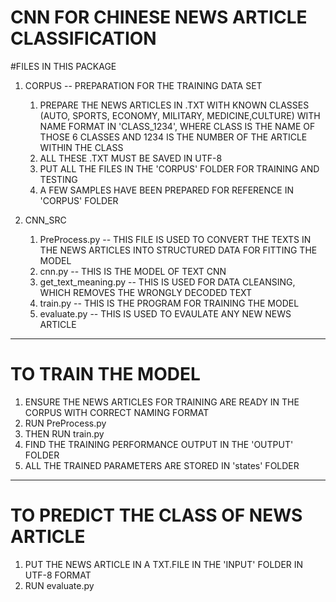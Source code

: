 CNN FOR CHINESE NEWS ARTICLE CLASSIFICATION
=====================================================

#FILES IN THIS PACKAGE

1. CORPUS -- PREPARATION FOR THE TRAINING DATA SET
   1. PREPARE THE NEWS ARTICLES IN .TXT WITH KNOWN CLASSES (AUTO, SPORTS, ECONOMY, MILITARY, MEDICINE,CULTURE) WITH NAME FORMAT IN 'CLASS_1234', WHERE CLASS IS THE NAME OF THOSE 6 CLASSES AND 1234 IS THE NUMBER OF THE ARTICLE WITHIN THE CLASS
   2. ALL THESE .TXT MUST BE SAVED IN UTF-8
   3. PUT ALL THE FILES IN THE 'CORPUS' FOLDER FOR TRAINING AND TESTING
   4. A FEW SAMPLES HAVE BEEN PREPARED FOR REFERENCE IN 'CORPUS' FOLDER

   
2. CNN_SRC
   1. PreProcess.py -- THIS FILE IS USED TO CONVERT THE TEXTS IN THE NEWS ARTICLES INTO STRUCTURED DATA FOR FITTING THE MODEL
   2. cnn.py -- THIS IS THE MODEL OF TEXT CNN
   3. get_text_meaning.py -- THIS IS USED FOR DATA CLEANSING, WHICH REMOVES THE WRONGLY DECODED TEXT
   4. train.py -- THIS IS THE PROGRAM FOR TRAINING THE MODEL
   5. evaluate.py -- THIS IS USED TO EVAULATE ANY NEW NEWS ARTICLE

-----------------------------------------------------
   
# TO TRAIN THE MODEL
1. ENSURE THE NEWS ARTICLES FOR TRAINING ARE READY IN THE CORPUS WITH CORRECT NAMING FORMAT
2. RUN PreProcess.py
3. THEN RUN train.py
4. FIND THE TRAINING PERFORMANCE OUTPUT IN THE 'OUTPUT' FOLDER
5. ALL THE TRAINED PARAMETERS ARE STORED IN 'states' FOLDER

-----------------------------------------------------

# TO PREDICT THE CLASS OF NEWS ARTICLE
1. PUT THE NEWS ARTICLE IN A TXT.FILE IN THE 'INPUT' FOLDER IN UTF-8 FORMAT
2. RUN evaluate.py
